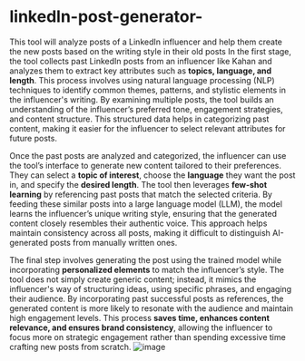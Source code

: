 # linkedln-post-generator-
This tool will analyze posts of a LinkedIn influencer and help them create the new posts based on the writing style in their old posts
In the first stage, the tool collects past LinkedIn posts from an influencer like Kahan and analyzes them to extract key attributes such as **topics, language, and length**. This process involves using natural language processing (NLP) techniques to identify common themes, patterns, and stylistic elements in the influencer's writing. By examining multiple posts, the tool builds an understanding of the influencer’s preferred tone, engagement strategies, and content structure. This structured data helps in categorizing past content, making it easier for the influencer to select relevant attributes for future posts.

Once the past posts are analyzed and categorized, the influencer can use the tool’s interface to generate new content tailored to their preferences. They can select a **topic of interest**, choose the **language** they want the post in, and specify the **desired length**. The tool then leverages **few-shot learning** by referencing past posts that match the selected criteria. By feeding these similar posts into a large language model (LLM), the model learns the influencer’s unique writing style, ensuring that the generated content closely resembles their authentic voice. This approach helps maintain consistency across all posts, making it difficult to distinguish AI-generated posts from manually written ones.

The final step involves generating the post using the trained model while incorporating **personalized elements** to match the influencer’s style. The tool does not simply create generic content; instead, it mimics the influencer's way of structuring ideas, using specific phrases, and engaging their audience. By incorporating past successful posts as references, the generated content is more likely to resonate with the audience and maintain high engagement levels. This process **saves time, enhances content relevance, and ensures brand consistency**, allowing the influencer to focus more on strategic engagement rather than spending excessive time crafting new posts from scratch.
![image](https://github.com/user-attachments/assets/571453c0-89f0-4d7e-bdc4-c00626daaff1)
